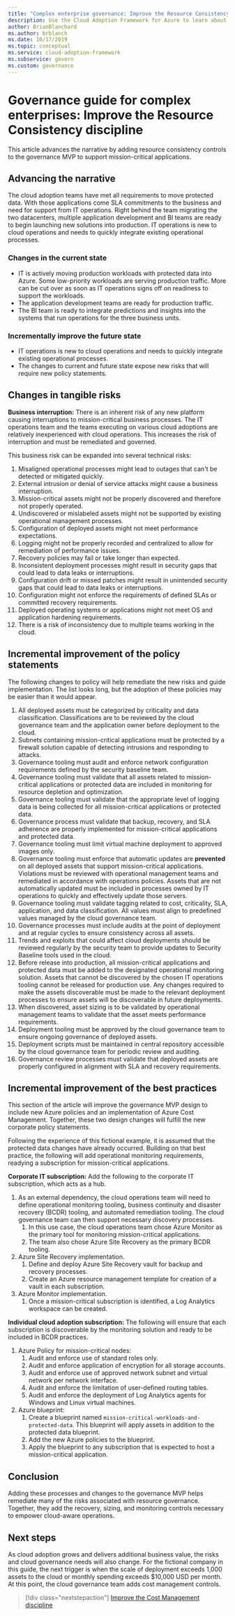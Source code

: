 ```yaml
---
title: "Complex enterprise governance: Improve the Resource Consistency discipline"
description: Use the Cloud Adoption Framework for Azure to learn about recovery, sizing, and monitoring controls to improve governance baseline and remediate risks.
author: BrianBlanchard
ms.author: brblanch
ms.date: 10/17/2019
ms.topic: conceptual
ms.service: cloud-adoption-framework
ms.subservice: govern
ms.custom: governance
---
```


# Governance guide for complex enterprises: Improve the Resource Consistency discipline

This article advances the narrative by adding resource consistency controls to the governance MVP to support mission-critical applications.

## Advancing the narrative

The cloud adoption teams have met all requirements to move protected data. With those applications come SLA commitments to the business and need for support from IT operations. Right behind the team migrating the two datacenters, multiple application development and BI teams are ready to begin launching new solutions into production. IT operations is new to cloud operations and needs to quickly integrate existing operational processes.

### Changes in the current state

- IT is actively moving production workloads with protected data into Azure. Some low-priority workloads are serving production traffic. More can be cut over as soon as IT operations signs off on readiness to support the workloads.
- The application development teams are ready for production traffic.
- The BI team is ready to integrate predictions and insights into the systems that run operations for the three business units.

### Incrementally improve the future state

- IT operations is new to cloud operations and needs to quickly integrate existing operational processes.
- The changes to current and future state expose new risks that will require new policy statements.

## Changes in tangible risks

**Business interruption:** There is an inherent risk of any new platform causing interruptions to mission-critical business processes. The IT operations team and the teams executing on various cloud adoptions are relatively inexperienced with cloud operations. This increases the risk of interruption and must be remediated and governed.

This business risk can be expanded into several technical risks:

1. Misaligned operational processes might lead to outages that can't be detected or mitigated quickly.
2. External intrusion or denial of service attacks might cause a business interruption.
3. Mission-critical assets might not be properly discovered and therefore not properly operated.
4. Undiscovered or mislabeled assets might not be supported by existing operational management processes.
5. Configuration of deployed assets might not meet performance expectations.
6. Logging might not be properly recorded and centralized to allow for remediation of performance issues.
7. Recovery policies may fail or take longer than expected.
8. Inconsistent deployment processes might result in security gaps that could lead to data leaks or interruptions.
9. Configuration drift or missed patches might result in unintended security gaps that could lead to data leaks or interruptions.
10. Configuration might not enforce the requirements of defined SLAs or committed recovery requirements.
11. Deployed operating systems or applications might not meet OS and application hardening requirements.
12. There is a risk of inconsistency due to multiple teams working in the cloud.

## Incremental improvement of the policy statements

The following changes to policy will help remediate the new risks and guide implementation. The list looks long, but the adoption of these policies may be easier than it would appear.

1. All deployed assets must be categorized by criticality and data classification. Classifications are to be reviewed by the cloud governance team and the application owner before deployment to the cloud.
2. Subnets containing mission-critical applications must be protected by a firewall solution capable of detecting intrusions and responding to attacks.
3. Governance tooling must audit and enforce network configuration requirements defined by the security baseline team.
4. Governance tooling must validate that all assets related to mission-critical applications or protected data are included in monitoring for resource depletion and optimization.
5. Governance tooling must validate that the appropriate level of logging data is being collected for all mission-critical applications or protected data.
6. Governance process must validate that backup, recovery, and SLA adherence are properly implemented for mission-critical applications and protected data.
7. Governance tooling must limit virtual machine deployment to approved images only.
8. Governance tooling must enforce that automatic updates are **prevented** on all deployed assets that support mission-critical applications. Violations must be reviewed with operational management teams and remediated in accordance with operations policies. Assets that are not automatically updated must be included in processes owned by IT operations to quickly and effectively update those servers.
9. Governance tooling must validate tagging related to cost, criticality, SLA, application, and data classification. All values must align to predefined values managed by the cloud governance team.
10. Governance processes must include audits at the point of deployment and at regular cycles to ensure consistency across all assets.
11. Trends and exploits that could affect cloud deployments should be reviewed regularly by the security team to provide updates to Security Baseline tools used in the cloud.
12. Before release into production, all mission-critical applications and protected data must be added to the designated operational monitoring solution. Assets that cannot be discovered by the chosen IT operations tooling cannot be released for production use. Any changes required to make the assets discoverable must be made to the relevant deployment processes to ensure assets will be discoverable in future deployments.
13. When discovered, asset sizing is to be validated by operational management teams to validate that the asset meets performance requirements.
14. Deployment tooling must be approved by the cloud governance team to ensure ongoing governance of deployed assets.
15. Deployment scripts must be maintained in central repository accessible by the cloud governance team for periodic review and auditing.
16. Governance review processes must validate that deployed assets are properly configured in alignment with SLA and recovery requirements.

## Incremental improvement of the best practices

This section of the article will improve the governance MVP design to include new Azure policies and an implementation of Azure Cost Management. Together, these two design changes will fulfill the new corporate policy statements.

Following the experience of this fictional example, it is assumed that the protected data changes have already occurred. Building on that best practice, the following will add operational monitoring requirements, readying a subscription for mission-critical applications.

**Corporate IT subscription:** Add the following to the corporate IT subscription, which acts as a hub.

1. As an external dependency, the cloud operations team will need to define operational monitoring tooling, business continuity and disaster recovery (BCDR) tooling, and automated remediation tooling. The cloud governance team can then support necessary discovery processes.
    1. In this use case, the cloud operations team chose Azure Monitor as the primary tool for monitoring mission-critical applications.
    2. The team also chose Azure Site Recovery as the primary BCDR tooling.
2. Azure Site Recovery implementation.
    1. Define and deploy Azure Site Recovery vault for backup and recovery processes.
    2. Create an Azure resource management template for creation of a vault in each subscription.
3. Azure Monitor implementation.
    1. Once a mission-critical subscription is identified, a Log Analytics workspace can be created.

**Individual cloud adoption subscription:** The following will ensure that each subscription is discoverable by the monitoring solution and ready to be included in BCDR practices.

1. Azure Policy for mission-critical nodes:
    1. Audit and enforce use of standard roles only.
    2. Audit and enforce application of encryption for all storage accounts.
    3. Audit and enforce use of approved network subnet and virtual network per network interface.
    4. Audit and enforce the limitation of user-defined routing tables.
    5. Audit and enforce the deployment of Log Analytics agents for Windows and Linux virtual machines.
2. Azure blueprint:
    1. Create a blueprint named `mission-critical-workloads-and-protected-data`. This blueprint will apply assets in addition to the protected data blueprint.
    2. Add the new Azure policies to the blueprint.
    3. Apply the blueprint to any subscription that is expected to host a mission-critical application.

## Conclusion

Adding these processes and changes to the governance MVP helps remediate many of the risks associated with resource governance. Together, they add the recovery, sizing, and monitoring controls necessary to empower cloud-aware operations.

## Next steps

As cloud adoption grows and delivers additional business value, the risks and cloud governance needs will also change. For the fictional company in this guide, the next trigger is when the scale of deployment exceeds 1,000 assets to the cloud or monthly spending exceeds $10,000 USD per month. At this point, the cloud governance team adds cost management controls.

> [!div class="nextstepaction"]
> [Improve the Cost Management discipline](./cost-management-improvement.md)
